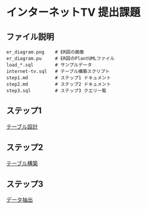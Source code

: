 # インターネットTV 提出課題

## ファイル説明
```
er_diagram.png    # ER図の画像
er_diagram.pu     # ER図のPlantUMLファイル
load_*.sql        # サンプルデータ
internet-tv.sql   # テーブル構築スクリプト
step1.md          # ステップ1 ドキュメント
step2.md          # ステップ2 ドキュメント
step3.sql         # ステップ3 クエリ一覧
```

## ステップ1
[テーブル設計](/step1.md)

## ステップ2
[テーブル構築](/step2.md)

## ステップ3
[データ抽出](/step3.sql)
